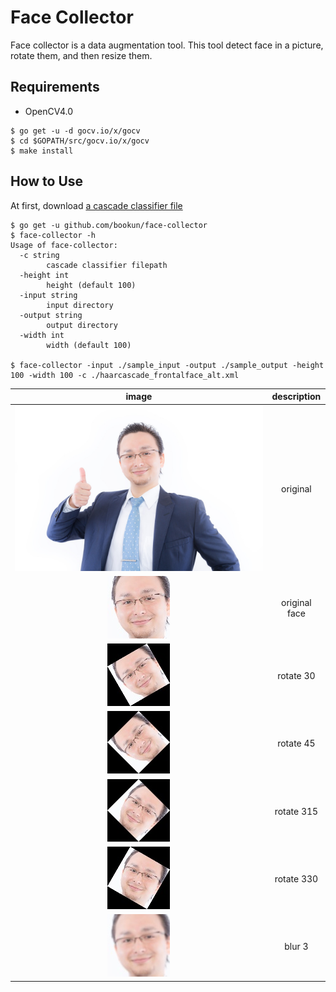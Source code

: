 # Face Collector
Face collector is a data augmentation tool.
This tool detect face in a picture, rotate them, and then resize them.

## Requirements

* OpenCV4.0

```
$ go get -u -d gocv.io/x/gocv
$ cd $GOPATH/src/gocv.io/x/gocv
$ make install
```

## How to Use

At first, download [a cascade classifier file](https://github.com/bookun/face-collector/blob/master/data/haarcascade_frontalface_alt.xml)

```
$ go get -u github.com/bookun/face-collector
$ face-collector -h
Usage of face-collector:
  -c string
        cascade classifier filepath
  -height int
        height (default 100)
  -input string
        input directory
  -output string
        output directory
  -width int
        width (default 100)

$ face-collector -input ./sample_input -output ./sample_output -height 100 -width 100 -c ./haarcascade_frontalface_alt.xml
```

| image | description|
| :----: | :---: |
| ![original](https://raw.githubusercontent.com/bookun/face-collector/master/testdata/input/person1/person1.jpg)| original |
| ![faceDetect](https://raw.githubusercontent.com/bookun/face-collector/master/testdata/output/person1/0_Original_person1.jpg) | original face|
| ![rotate30](https://raw.githubusercontent.com/bookun/face-collector/master/testdata/output/person1/0_Angle30Blur0_person1.jpg) | rotate 30|
| ![rotate45](https://raw.githubusercontent.com/bookun/face-collector/master/testdata/output/person1/0_Angle45Blur0_person1.jpg) | rotate 45|
| ![rotate315](https://raw.githubusercontent.com/bookun/face-collector/master/testdata/output/person1/0_Angle315Blur0_person1.jpg) | rotate 315|
| ![rotate330](https://raw.githubusercontent.com/bookun/face-collector/master/testdata/output/person1/0_Angle330Blur0_person1.jpg) | rotate 330|
| ![blur](https://raw.githubusercontent.com/bookun/face-collector/master/testdata/output/person1/0_Angle0Blur3_person1.jpg) | blur 3|
